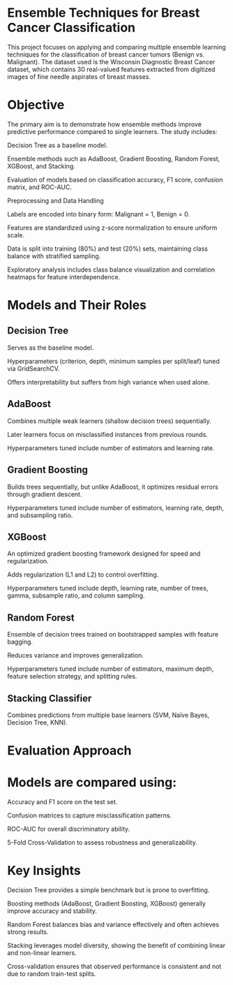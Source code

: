 # Ensemble Techniques for Breast Cancer Classification

This project focuses on applying and comparing multiple ensemble learning techniques for the classification of breast cancer tumors (Benign vs. Malignant). The dataset used is the Wisconsin Diagnostic Breast Cancer dataset, which contains 30 real-valued features extracted from digitized images of fine needle aspirates of breast masses.

# Objective

The primary aim is to demonstrate how ensemble methods improve predictive performance compared to single learners. The study includes:

Decision Tree as a baseline model.

Ensemble methods such as AdaBoost, Gradient Boosting, Random Forest, XGBoost, and Stacking.

Evaluation of models based on classification accuracy, F1 score, confusion matrix, and ROC-AUC.

Preprocessing and Data Handling

Labels are encoded into binary form: Malignant = 1, Benign = 0.

Features are standardized using z-score normalization to ensure uniform scale.

Data is split into training (80%) and test (20%) sets, maintaining class balance with stratified sampling.

Exploratory analysis includes class balance visualization and correlation heatmaps for feature interdependence.

# Models and Their Roles
## Decision Tree

Serves as the baseline model.

Hyperparameters (criterion, depth, minimum samples per split/leaf) tuned via GridSearchCV.

Offers interpretability but suffers from high variance when used alone.

## AdaBoost

Combines multiple weak learners (shallow decision trees) sequentially.

Later learners focus on misclassified instances from previous rounds.

Hyperparameters tuned include number of estimators and learning rate.

## Gradient Boosting

Builds trees sequentially, but unlike AdaBoost, it optimizes residual errors through gradient descent.

Hyperparameters tuned include number of estimators, learning rate, depth, and subsampling ratio.

## XGBoost

An optimized gradient boosting framework designed for speed and regularization.

Adds regularization (L1 and L2) to control overfitting.

Hyperparameters tuned include depth, learning rate, number of trees, gamma, subsample ratio, and column sampling.

## Random Forest

Ensemble of decision trees trained on bootstrapped samples with feature bagging.

Reduces variance and improves generalization.

Hyperparameters tuned include number of estimators, maximum depth, feature selection strategy, and splitting rules.

## Stacking Classifier

Combines predictions from multiple base learners (SVM, Naïve Bayes, Decision Tree, KNN).


# Evaluation Approach

# Models are compared using:

Accuracy and F1 score on the test set.

Confusion matrices to capture misclassification patterns.

ROC-AUC for overall discriminatory ability.

5-Fold Cross-Validation to assess robustness and generalizability.

# Key Insights

Decision Tree provides a simple benchmark but is prone to overfitting.

Boosting methods (AdaBoost, Gradient Boosting, XGBoost) generally improve accuracy and stability.

Random Forest balances bias and variance effectively and often achieves strong results.

Stacking leverages model diversity, showing the benefit of combining linear and non-linear learners.

Cross-validation ensures that observed performance is consistent and not due to random train-test splits.
